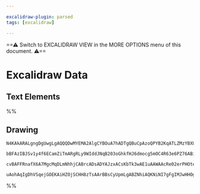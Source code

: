 ```yaml
---

excalidraw-plugin: parsed
tags: [excalidraw]

---
```

==⚠  Switch to EXCALIDRAW VIEW in the MORE OPTIONS menu of this document. ⚠==


# Excalidraw Data
## Text Elements
%%
## Drawing
```compressed-json
N4KAkARALgngDgUwgLgAQQQDwMYEMA2AlgCYBOuA7hADTgQBuCpAzoQPYB2KqATLZMzYBXUtiRoIACyhQ4zZAHoFAc0JRJQgEYA6bGwC2CgF7N6hbEcK4OCtptbErHALRY8RMpWdx8Q1TdIEfARcZgRmBShcZQUebTiAZho6IIR9BA4oZm4AbQBdfghcODgAZSiocVRQMEh1NKqIImVpZNqGQgQKACFcbABrZVJhDmIAYTZ8NlJuCABiADMl5bbI

bBFAzIBJSv1y4f6ECamZiTmARgRLy9WIddJNqB203oGhkfHJ6dmocg5mOC4R63e6PZ76ABihHw+HKMGCs0EHhBGwyT12+zYhwA6iR1Nw+OA1qjthjfliEHCERIkSQUQ80eCAErCFoccLZNDnfjEhmktIAeUB2DUMG45wADBKeXcSei0hDOFAIbh9NCxVyZaDGbtFZlSoQjFUeNKibK+fL9AAVLBQACCzS4EmCCyg9LBZKB9oebAokhCxG4HCEMK1

cvBAFFRnafX6A7MgcMqDLmNhhjCABrcADsADYAJzxACsKbTk3wAE1uAAWAAcRe02erPHOtezJbNRjYBm4NXa9AIQiq5yJAF8wxbmR92cxOehhkJRrchiQDUagyH8DKV58Tr2iZBupNA2cxvmz2eIRDVpAmQhlCGgbM5hGACJvt9XiBjiePTGHIUoHYf4N1DM04ECMxhGYABxUhV0NKpgzA9oFnIdI71GJhCA4ZR91qSAMlwTRghPVBfiHHk1iIOB

uAohAqIgDhVSqejGOEKAiHZOjSCHH8zTsAArBBsCyUpmLgABZNhiAQKNiNI7gFgIMJwHHOgFmhcJe1HEBRyAA===
```
%%